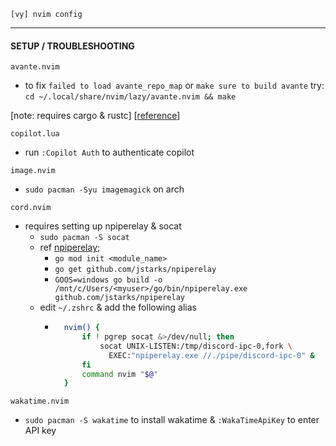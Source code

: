 `[vy] nvim config`

---

#### SETUP / TROUBLESHOOTING

`avante.nvim`
- to fix `failed to load avante_repo_map` or `make sure to build avante` try:
    `cd ~/.local/share/nvim/lazy/avante.nvim && make`

[note: requires cargo & rustc]
[[reference](https://github.com/yetone/avante.nvim/issues/612#issuecomment-2375729928)]


`copilot.lua`
- run `:Copilot Auth` to authenticate copilot


`image.nvim`
- `sudo pacman -Syu imagemagick` on arch

`cord.nvim`
- requires setting up npiperelay & socat
    - `sudo pacman -S socat`
    - ref [npiperelay](https://github.com/jstarks/npiperelay/);
        - `go mod init <module_name>`
        - `go get github.com/jstarks/npiperelay`
        - `GOOS=windows go build -o /mnt/c/Users/<myuser>/go/bin/npiperelay.exe github.com/jstarks/npiperelay`
    - edit `~/.zshrc` & add the following alias
        - ```bash
            nvim() {
                if ! pgrep socat &>/dev/null; then
                    socat UNIX-LISTEN:/tmp/discord-ipc-0,fork \
                      EXEC:"npiperelay.exe //./pipe/discord-ipc-0" &
                fi
                command nvim "$@"
            }
            ```

`wakatime.nvim`
- `sudo pacman -S wakatime` to install wakatime & `:WakaTimeApiKey` to enter API key

